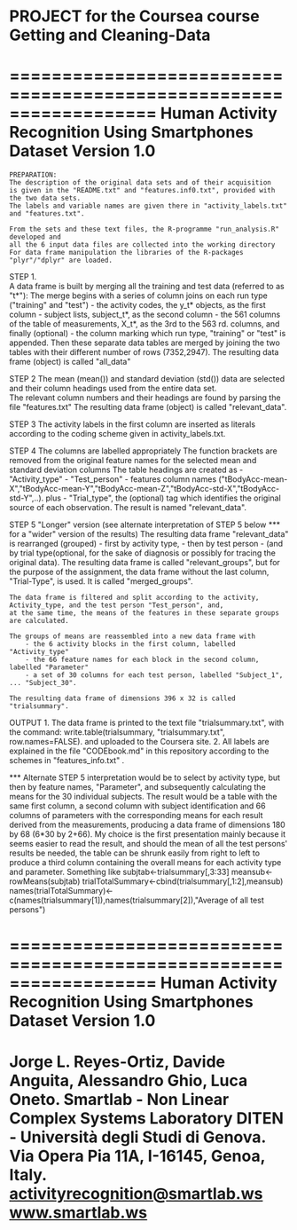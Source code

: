 # PROJECT for the Coursea course Getting and Cleaning-Data 

==================================================================
Human Activity Recognition Using Smartphones Dataset Version 1.0
==================================================================

    PREPARATION:
    The description of the original data sets and of their acquisition 
    is given in the "README.txt" and "features.inf0.txt", provided with the two data sets. 
    The labels and variable names are given there in "activity_labels.txt" and "features.txt".
    
    From the sets and these text files, the R-programme "run_analysis.R" developed and 
    all the 6 input data files are collected into the working directory
    For data frame manipulation the libraries of the R-packages "plyr"/"dplyr" are loaded.

    
  STEP 1.        
   A data frame is built by merging all the training and test data (referred to as "t*"):
       The merge begins with a series of column joins on each run type ("training" and "test")
           - the activity codes, the y_t* objects, as the first column 
           - subject lists, subject_t*, as the second column
           - the 561 columns of the table of measurements, X_t*, as the 3rd to the 563 rd. columns, and finally (optional)
           - the column marking which run type, "training" or "test" is appended.
      Then these separate data tables are merged by joining the two tables with their different number of rows (7352,2947).
      The resulting data frame (object) is called "all_data"
      
  STEP 2 
   The mean (mean()) and standard deviation (std()) data are selected and their column headings used from the entire data set.         
   The relevant column numbers and their headings are found by parsing the file "features.txt"
      The resulting data frame (object) is called "relevant_data".
    
  STEP 3
   The activity labels in the first column are inserted as literals according to the coding scheme given in activity_labels.txt.
   
  STEP 4
   The columns are labelled appropriately
       The function brackets are removed from the original feature names for the selected mean and standard deviation columns 
       The table headings are created as 
            - "Activity_type"
            - "Test_person"
            - features column names ("tBodyAcc-mean-X","tBodyAcc-mean-Y","tBodyAcc-mean-Z","tBodyAcc-std-X","tBodyAcc-std-Y",..).
        plus 
            - "Trial_type", the (optional) tag which identifies the original source of each observation.
        The result is named "relevant_data".
        
  STEP 5 "Longer" version (see alternate interpretation of STEP 5 below *** for a "wider" version of the results)
    The resulting data frame "relevant_data" is rearranged (grouped)
            - first by activity type, 
            - then by test person 
            - (and by trial type(optional, for the sake of diagnosis or possibly for tracing the original data).
        The resulting data frame is called "relevant_groups", but for the purpose of the assignment, the data frame 
        without the last column, "Trial-Type", is used.
        It is called "merged_groups".
                                                                                                
    The data frame is filtered and split according to the activity, Activity_type, and the test person "Test_person", and,
    at the same time, the means of the features in these separate groups are calculated.
    
    The groups of means are reassembled into a new data frame with 
        - the 6 activity blocks in the first column, labelled "Activity_type" 
        - the 66 feature names for each block in the second column, labelled "Parameter"
        - a set of 30 columns for each test person, labelled "Subject_1", ... "Subject_30".
    
    The resulting data frame of dimensions 396 x 32 is called "trialsummary".
    
   OUTPUT
        1.  The data frame is printed to the text file "trialsummary.txt", with the command:
                    write.table(trialsummary, "trialsummary.txt", row.names=FALSE).
            and uploaded to the Coursera site.
        2.  All labels are explained in the file "CODEbook.md" in this repository according to the schemes in "features_info.txt" .

*** Alternate STEP 5 interpretation would be to select by activity type, but then by feature names, "Parameter", and subsequently
                        calculating the means for the 30 individual subjects.
                        The result would be a table with the same first column, a second column with subject identification and
                        66 columns of parameters with the corresponding means for each result derived from the measurements,
                        producing a data frame of dimensions 180 by 68 (6*30 by 2+66).
        My choice is the first presentation mainly because it seems easier to read the result, and 
        should the mean of all the test persons' results be needed, the table can be shrunk easily from right to left to produce 
        a third column containing the overall means for each activity type and parameter. Something like
                   subjtab<-trialsummary[,3:33]
                   meansub<-rowMeans(subjtab)
                   trialTotalSummary<-cbind(trialsummary[,1:2],meansub)
                   names(trialTotalSummary)<-c(names(trialsummary[1]),names(trialsummary[2]),"Average of all test persons")
               
               
==================================================================
Human Activity Recognition Using Smartphones Dataset Version 1.0
==================================================================
Jorge L. Reyes-Ortiz, Davide Anguita, Alessandro Ghio, Luca Oneto.
Smartlab - Non Linear Complex Systems Laboratory
DITEN - Università degli Studi di Genova.
Via Opera Pia 11A, I-16145, Genoa, Italy.
activityrecognition@smartlab.ws
www.smartlab.ws
==================================================================

